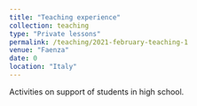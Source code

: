 ```yaml
---
title: "Teaching experience"
collection: teaching
type: "Private lessons"
permalink: /teaching/2021-february-teaching-1
venue: "Faenza"
date: 0
location: "Italy"
---
```


Activities on support of students in high school. 